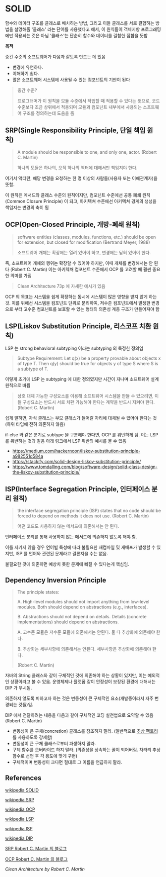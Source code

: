 # SOLID 

함수와 데이터 구조를 클래스로 배치하는 방법, 그리고 이들 클래스를 서로 결합하는 방법을 설명해줌
'클래스' 라는 단어를 사용했다고 해서, 이 원칙들이 객체지향 프로그래밍에만 적용되는 것은 아님
'클래스'는 단순히 함수와 데이터를 결합한 집합을 뜻함

**목적**

중간 수준의 소프트웨어가 다음과 같도록 만드는 데 있음

- 변경에 유연하다.
- 이해하기 쉽다.
- 많은 소프트웨어 시스템에 사용될 수 있는 컴포넌트의 기반이 된다

> 중간 수준?
>
> 프로그래머가 이 원칙을 모듈 수준에서 작업할 때 적용할 수 있다는 뜻으로, 코드 수준보다 조금 상위에서 적용되며 모듈과 컴포넌트 내부에서 사용되는 소프트웨어 구조를 정의하는데 도움을 줌

## SRP(Single Responsibility Principle, 단일 책임 원칙)

> A module should be responsible to one, and only one, actor. (Robert C. Martin)
>
> 하나의 모듈은 하나의, 오직 하나의 액터에 대해서만 책임져야 한다.

여기서 액터란, 해당 변경을 요청하는 한 명 이상의 사람들(사용자 또는 이해관계자)을 뜻함.

이 원칙은 메서드와 클래스 수준의 원칙이지만, 컴포넌트 수준에선 공통 폐쇄 원칙(Common Closure Principle) 이 되고, 아키텍쳐 수준에선 아키텍쳐 경계의 생성을 책임지는 변경의 축이 됨

## OCP(Open-Closed Principle, 개방-폐쇄 원칙)

> software entities (classes, modules, functions, etc.) should be open for extension, but closed for modification (Bertrand Meyer, 1988)
>
> 소프트웨어 개체는 확장에는 열려 있어야 하고, 변경에는 닫혀 있어야 한다.

즉, 소프트웨어 개체의 행위는 확장할 수 있어야 하지만, 이때 개체를 변경해서는 안 된다 (Robert C. Martin)
이는 아키텍쳐 컴포넌트 수준에서 OCP 를 고려할 때 훨씬 중요한 의미를 가짐

> Clean Architecture 73p 에 자세한 예시가 있음

OCP 의 목표는 시스템을 쉽게 확장하는 동시에 시스템이 많은 영향을 받지 않게 하는 것.
이를 위해선 시스템을 컴포넌트 단위로 분리하여, 저수준 컴포넌트에서 발생한 변경으로 부터 고수준 컴포넌트를 보호할 수 있는 형태의 의존성 계층 구조가 만들어져야 함

## LSP(Liskov Substitution Principle, 리스코프 치환 원칙)

LSP 는 strong behavioral subtyping 이라는 subtyping 의 특정한 정의임

> Subtype Requirement: Let q(x) be a property provable about objects x of type T. Then q(y) should be true for objects y of type S where S is a subtype of T.

이렇게 초기에 LSP 는 subtyping 에 대한 정의였지만 시간이 지나며 소프트웨어 설계 원칙으로 바뀜

> 상호 대체 가능한 구성요소를 이용해 소프트웨어 시스템을 만들 수 있으려면, 이들 구성요소는 반드시 서로 치환 가능해야 한다는 계약을 반드시 지켜야 한다. (Robert C. Martin)

쉽게 말하면, 자식 클래스는 부모 클래스가 들어갈 자리에 대체될 수 있어야 한다는 것 (하위 타입에 전혀 의존하지 않음)

if-else 와 같은 분기로 subtype 을 구분해야 한다면, OCP 를 위반하게 됨. 이는 LSP 를 위반하는 것과 같음
아래 링크에서 LSP 위반의 예시를 볼 수 있음

- https://medium.com/hackernoon/liskov-substitution-principle-a982551d584a
- https://stackify.com/solid-design-liskov-substitution-principle/
- https://www.tomdalling.com/blog/software-design/solid-class-design-the-liskov-substitution-principle/

## ISP(Interface Segregation Principle, 인터페이스 분리 원칙)

> the interface segregation principle (ISP) states that no code should be forced to depend on methods it does not use. (Robert C. Martin)
>
> 어떤 코드도 사용하지 않는 메서드에 의존해서는 안 된다.

인터페이스 분리를 통해 사용하지 않는 메서드에 의존하지 않도록 해야 함.

이를 지키지 않을 경우 언어별 특성에 따라 불필요한 재컴파일 및 재배포가 발생할 수 있지만, ISP 를 언어와 관련된 문제라고 결론지을 수는 없음.

불필요한 것에 의존하면 예상치 못한 문제에 빠질 수 있다는게 핵심임.

## Dependency Inversion Principle

>The principle states:
>
>A. High-level modules should not import anything from low-level modules. Both should depend on abstractions (e.g., interfaces).
>
>B. Abstractions should not depend on details. Details (concrete implementations) should depend on abstractions.
>
>A. 고수준 모듈은 저수준 모듈에 의존해서는 안된다. 둘 다 추상화에 의존해야 한다.
>
>B. 추상화는 세부사항에 의존해서는 안된다. 세부사항은 추상화에 의존해야 한다.
>
> (Robert C. Martin)

자바의 String 클래스와 같이 구체적인 것에 의존해야 하는 상황이 있지만, 이는 예외적인 상황이라고 볼 수 있음. 운영체제나 플랫폼 같이 안정성이 보장된 환경에 대해서는 DIP 가 무시됨.

의존하지 않도록 피하고자 하는 것은 변동성이 큰 구체적인 요소(개발중이라서 자주 변경되는 것들)임. 

DIP 에서 전달하려는 내용을 다음과 같이 구체적인 코딩 실천법으로 요약할 수 있음 (Robert C. Martin)

- 변동성이 큰 구체(concretion) 클래스를 참조하지 말라. (일반적으로 [추상 팩토리](https://refactoring.guru/ko/design-patterns/abstract-factory)를 사용하도록 강제함)
- 변동성이 큰 구체 클래스로부터 파생하지 말라.
- 구체 함수를 오버라이드 하지 말라. (의존성을 상속하는 꼴이 되어버림. 차라리 추상 함수로 선언 후 각 용도에 맞게 구현)
- 구체적이며 변동성이 크다면 절대로 그 이름을 언급하지 말라.

## References

[wikipedia SOLID](https://en.wikipedia.org/wiki/SOLID)

[wikipedia SRP](https://en.wikipedia.org/wiki/Single-responsibility_principle)

[wikipedia OCP](https://en.wikipedia.org/wiki/Open%E2%80%93closed_principle)

[wikipedia LSP](https://en.wikipedia.org/wiki/Liskov_substitution_principle)

[wikipedia ISP](https://en.wikipedia.org/wiki/Interface_segregation_principle)

[wikipedia DIP](https://en.wikipedia.org/wiki/Dependency_inversion_principle)

[SRP Robert C. Martin 의 블로그](https://blog.cleancoder.com/uncle-bob/2014/05/08/SingleReponsibilityPrinciple.html)

[OCP Robert C. Martin 의 블로그](https://blog.cleancoder.com/uncle-bob/2014/05/12/TheOpenClosedPrinciple.html)

*Clean Architecture by Robert C. Martin*
